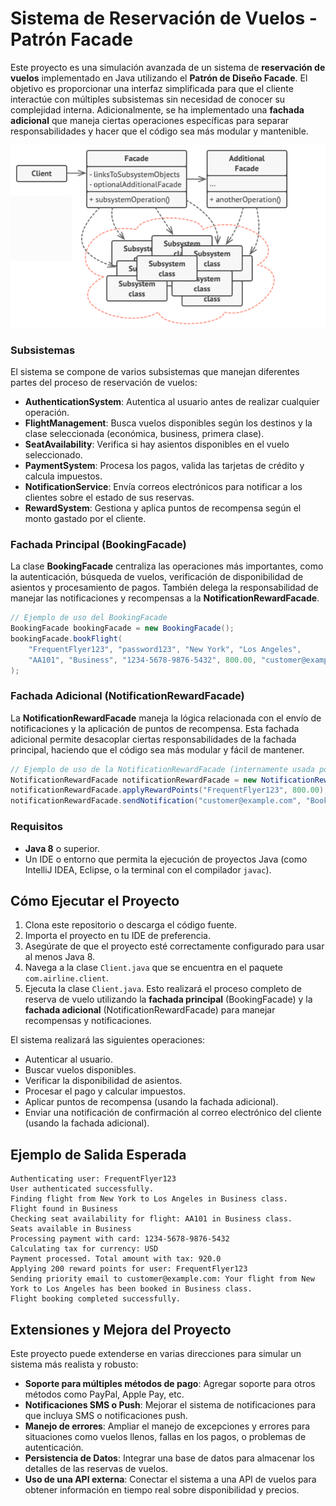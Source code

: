 
# Sistema de Reservación de Vuelos - Patrón Facade

Este proyecto es una simulación avanzada de un sistema de **reservación de vuelos** implementado en Java utilizando el **Patrón de Diseño Facade**. El objetivo es proporcionar una interfaz simplificada para que el cliente interactúe con múltiples subsistemas sin necesidad de conocer su complejidad interna. Adicionalmente, se ha implementado una **fachada adicional** que maneja ciertas operaciones específicas para separar responsabilidades y hacer que el código sea más modular y mantenible.

<p align="center">
  <img src="./images/img.png" alt="reto" width="800"/>
</p>

### Subsistemas

El sistema se compone de varios subsistemas que manejan diferentes partes del proceso de reservación de vuelos:

- **AuthenticationSystem**: Autentica al usuario antes de realizar cualquier operación.
- **FlightManagement**: Busca vuelos disponibles según los destinos y la clase seleccionada (económica, business, primera clase).
- **SeatAvailability**: Verifica si hay asientos disponibles en el vuelo seleccionado.
- **PaymentSystem**: Procesa los pagos, valida las tarjetas de crédito y calcula impuestos.
- **NotificationService**: Envía correos electrónicos para notificar a los clientes sobre el estado de sus reservas.
- **RewardSystem**: Gestiona y aplica puntos de recompensa según el monto gastado por el cliente.

### Fachada Principal (BookingFacade)

La clase **BookingFacade** centraliza las operaciones más importantes, como la autenticación, búsqueda de vuelos, verificación de disponibilidad de asientos y procesamiento de pagos. También delega la responsabilidad de manejar las notificaciones y recompensas a la **NotificationRewardFacade**.

```java
// Ejemplo de uso del BookingFacade
BookingFacade bookingFacade = new BookingFacade();
bookingFacade.bookFlight(
    "FrequentFlyer123", "password123", "New York", "Los Angeles", 
    "AA101", "Business", "1234-5678-9876-5432", 800.00, "customer@example.com"
);
```

### Fachada Adicional (NotificationRewardFacade)

La **NotificationRewardFacade** maneja la lógica relacionada con el envío de notificaciones y la aplicación de puntos de recompensa. Esta fachada adicional permite desacoplar ciertas responsabilidades de la fachada principal, haciendo que el código sea más modular y fácil de mantener.

```java
// Ejemplo de uso de la NotificationRewardFacade (internamente usada por BookingFacade)
NotificationRewardFacade notificationRewardFacade = new NotificationRewardFacade();
notificationRewardFacade.applyRewardPoints("FrequentFlyer123", 800.00);
notificationRewardFacade.sendNotification("customer@example.com", "Booking confirmed", true);
```

### Requisitos

- **Java 8** o superior.
- Un IDE o entorno que permita la ejecución de proyectos Java (como IntelliJ IDEA, Eclipse, o la terminal con el compilador `javac`).

## Cómo Ejecutar el Proyecto

1. Clona este repositorio o descarga el código fuente.
2. Importa el proyecto en tu IDE de preferencia.
3. Asegúrate de que el proyecto esté correctamente configurado para usar al menos Java 8.
4. Navega a la clase `Client.java` que se encuentra en el paquete `com.airline.client`.
5. Ejecuta la clase `Client.java`. Esto realizará el proceso completo de reserva de vuelo utilizando la **fachada principal** (BookingFacade) y la **fachada adicional** (NotificationRewardFacade) para manejar recompensas y notificaciones.

El sistema realizará las siguientes operaciones:
- Autenticar al usuario.
- Buscar vuelos disponibles.
- Verificar la disponibilidad de asientos.
- Procesar el pago y calcular impuestos.
- Aplicar puntos de recompensa (usando la fachada adicional).
- Enviar una notificación de confirmación al correo electrónico del cliente (usando la fachada adicional).

## Ejemplo de Salida Esperada

```
Authenticating user: FrequentFlyer123
User authenticated successfully.
Finding flight from New York to Los Angeles in Business class.
Flight found in Business
Checking seat availability for flight: AA101 in Business class.
Seats available in Business
Processing payment with card: 1234-5678-9876-5432
Calculating tax for currency: USD
Payment processed. Total amount with tax: 920.0
Applying 200 reward points for user: FrequentFlyer123
Sending priority email to customer@example.com: Your flight from New York to Los Angeles has been booked in Business class.
Flight booking completed successfully.
```

## Extensiones y Mejora del Proyecto

Este proyecto puede extenderse en varias direcciones para simular un sistema más realista y robusto:

- **Soporte para múltiples métodos de pago**: Agregar soporte para otros métodos como PayPal, Apple Pay, etc.
- **Notificaciones SMS o Push**: Mejorar el sistema de notificaciones para que incluya SMS o notificaciones push.
- **Manejo de errores**: Ampliar el manejo de excepciones y errores para situaciones como vuelos llenos, fallas en los pagos, o problemas de autenticación.
- **Persistencia de Datos**: Integrar una base de datos para almacenar los detalles de las reservas de vuelos.
- **Uso de una API externa**: Conectar el sistema a una API de vuelos para obtener información en tiempo real sobre disponibilidad y precios.
